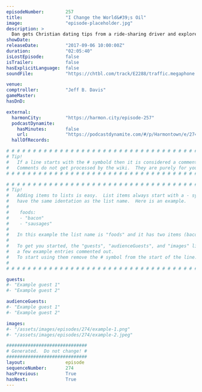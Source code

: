 ```yaml
---
episodeNumber:        257
title:                "I Change the World&#39;s Oil"
image:                "episode-placeholder.jpg"
description: >
  Dan gets Christian dating tips from a ride-sharing driver and explores what various Scottish dogs might sound like. The gang's role playing characters level up and face a new foe! Featuring Dan Harmon, Jeff Davis and Spencer Crittenden.
showDate:             
releaseDate:          "2017-09-06 10:00:00Z"
duration:             "02:05:40"
isLostEpisode:        false
isTrailer:            false
hasExplicitLanguage:  false
soundFile:            "https://chtbl.com/track/E2288/traffic.megaphone.fm/STA9716998511.mp3?updated=1596590196"

venue:                
comptroller:          "Jeff B. Davis"
gameMaster:           
hasDnD:               

external:
  harmonCity:         "https://harmon.city/episode-257"
  podcastDynamite:
    hasMinutes:       false
    url:              "https://podcastdynamite.com/#/p/Harmontown/e/274/257"
  hallOfRecords:      

# # # # # # # # # # # # # # # # # # # # # # # # # # # # # # # # # # # # # # # # # # # # #
# Tip!
#   If a line starts with the # symbold then it is considered a comment.
#   Comments do not get processed by the wiki.  They are purely for your information.
# # # # # # # # # # # # # # # # # # # # # # # # # # # # # # # # # # # # # # # # # # # # #

# # # # # # # # # # # # # # # # # # # # # # # # # # # # # # # # # # # # # # # # # # # # #
# Tip!
#   Adding items to lists is easy.  List items always start with a - symbol and have
#   have the same identation as the list name.  Here is an example.
#
#    foods:
#    - "bacon"
#    - "sausages"
#
#   In this example the list name is "foods" and it has two items (bacon, and sausages).
#
#   To get you started, the "guests", "audienceGuests", and "images" lists below have
#   a few example entries commented out.
#   To start using them remove the # symbol from the start of the line.
#
# # # # # # # # # # # # # # # # # # # # # # # # # # # # # # # # # # # # # # # # # # # # #

guests:
#- "Example guest 1"
#- "Example guest 2"

audienceGuests:
#- "Example guest 1"
#- "Example guest 2"

images:
#- "/assets/images/episodes/274/example-1.png"
#- "/assets/images/episodes/274/example-2.jpeg"

##############################
# Generated.  Do not change! #
##############################
layout:               episode
sequenceNumber:       274
hasPrevious:          True
hasNext:              True
---
```


<!-- The episode description will be rendered here -->

<!-- Add your content BELOW here -->
<!-- vvvvvvvvvvvvvvvvvvvvvvvvvvv -->




<!-- ^^^^^^^^^^^^^^^^^^^^^^^^^^^ -->
<!-- Add your content ABOVE here -->

<!-- The episode gallery will be rendered here -->